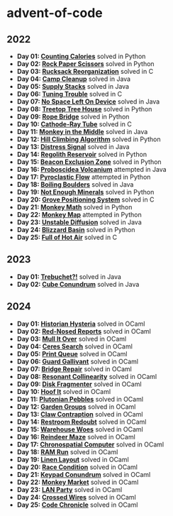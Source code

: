 # advent-of-code

## 2022
- **Day 01: [Counting Calories](https://adventofcode.com/2022/day/1)** solved in Python
- **Day 02: [Rock Paper Scissors](https://adventofcode.com/2022/day/2)** solved in Python
- **Day 03: [Rucksack Reorganization](https://adventofcode.com/2022/day/3)** solved in C
- **Day 04: [Camp Cleanup](https://adventofcode.com/2022/day/4)** solved in Java
- **Day 05: [Supply Stacks](https://adventofcode.com/2022/day/5)** solved in Java
- **Day 06: [Tuning Trouble](https://adventofcode.com/2022/day/6)** solved in C
- **Day 07: [No Space Left On Device](https://adventofcode.com/2022/day/7)** solved in Java
- **Day 08: [Treetop Tree House](https://adventofcode.com/2022/day/8)** solved in Python
- **Day 09: [Rope Bridge](https://adventofcode.com/2022/day/9)** solved in Python
- **Day 10: [Cathode-Ray Tube](https://adventofcode.com/2022/day/10)** solved in C
- **Day 11: [Monkey in the Middle](https://adventofcode.com/2022/day/11)** solved in Java
- **Day 12: [Hill Climbing Algorithm](https://adventofcode.com/2022/day/12)** solved in Python
- **Day 13: [Distress Signal](https://adventofcode.com/2022/day/13)** solved in Java
- **Day 14: [Regolith Reservoir](https://adventofcode.com/2022/day/14)** solved in Python
- **Day 15: [Beacon Exclusion Zone](https://adventofcode.com/2022/day/15)** solved in Python
- **Day 16: [Proboscidea Volcanium](https://adventofcode.com/2022/day/16)** attempted in Java
- **Day 17: [Pyroclastic Flow](https://adventofcode.com/2022/day/17)** attempted in Python
- **Day 18: [Boiling Boulders](https://adventofcode.com/2022/day/18)** solved in Java
- **Day 19: [Not Enough Minerals](https://adventofcode.com/2022/day/19)** solved in Python
- **Day 20: [Grove Positioning System](https://adventofcode.com/2022/day/20)** solved in C
- **Day 21: [Monkey Math](https://adventofcode.com/2022/day/21)** solved in Python
- **Day 22: [Monkey Map](https://adventofcode.com/2022/day/22)** attempted in Python
- **Day 23: [Unstable Diffusion](https://adventofcode.com/2022/day/23)** solved in Java
- **Day 24: [Blizzard Basin](https://adventofcode.com/2022/day/24)** solved in Python
- **Day 25: [Full of Hot Air](https://adventofcode.com/2022/day/25)** solved in C

## 2023
- **Day 01: [Trebuchet?!](https://adventofcode.com/2023/day/1)** solved in Java
- **Day 02: [Cube Conundrum](https://adventofcode.com/2023/day/2)** solved in Java

## 2024
- **Day 01: [Historian Hysteria](https://adventofcode.com/2024/day/1)** solved in OCaml
- **Day 02: [Red-Nosed Reports](https://adventofcode.com/2024/day/2)** solved in OCaml
- **Day 03: [Mull It Over](https://adventofcode.com/2024/day/3)** solved in OCaml
- **Day 04: [Ceres Search](https://adventofcode.com/2024/day/4)** solved in OCaml
- **Day 05: [Print Queue](https://adventofcode.com/2024/day/5)** solved in OCaml
- **Day 06: [Guard Gallivant](https://adventofcode.com/2024/day/6)** solved in OCaml
- **Day 07: [Bridge Repair](https://adventofcode.com/2024/day/7)** solved in OCaml
- **Day 08: [Resonant Collinearity](https://adventofcode.com/2024/day/8)** solved in OCaml
- **Day 09: [Disk Fragmenter](https://adventofcode.com/2024/day/9)** solved in OCaml
- **Day 10: [Hoof It](https://adventofcode.com/2024/day/10)** solved in OCaml
- **Day 11: [Plutonian Pebbles](https://adventofcode.com/2024/day/11)** solved in OCaml
- **Day 12: [Garden Groups](https://adventofcode.com/2024/day/12)** solved in OCaml
- **Day 13: [Claw Contraption](https://adventofcode.com/2024/day/13)** solved in OCaml
- **Day 14: [Restroom Redoubt](https://adventofcode.com/2024/day/14)** solved in OCaml
- **Day 15: [Warehouse Woes](https://adventofcode.com/2024/day/15)** solved in OCaml
- **Day 16: [Reindeer Maze](https://adventofcode.com/2024/day/16)** solved in OCaml
- **Day 17: [Chronospatial Computer](https://adventofcode.com/2024/day/17)** solved in OCaml
- **Day 18: [RAM Run](https://adventofcode.com/2024/day/18)** solved in OCaml
- **Day 19: [Linen Layout](https://adventofcode.com/2024/day/19)** solved in OCaml
- **Day 20: [Race Condition](https://adventofcode.com/2024/day/20)** solved in OCaml
- **Day 21: [Keypad Conundrum](https://adventofcode.com/2024/day/21)** solved in OCaml
- **Day 22: [Monkey Market](https://adventofcode.com/2024/day/22)** solved in OCaml
- **Day 23: [LAN Party](https://adventofcode.com/2024/day/23)** solved in OCaml
- **Day 24: [Crossed Wires](https://adventofcode.com/2024/day/24)** solved in OCaml
- **Day 25: [Code Chronicle](https://adventofcode.com/2024/day/25)** solved in OCaml
